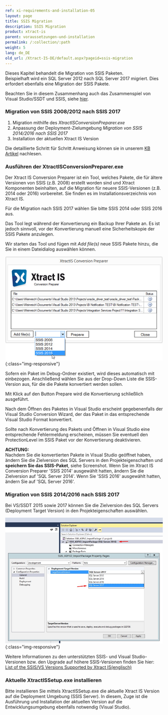 ```yaml
---
ref: xi-requirements-and-installation-05
layout: page
title: SSIS Migration
description: SSIS Migration
product: xtract-is
parent: voraussetzungen-und-installation
permalink: /:collection/:path
weight: 5
lang: de_DE
old_url: /Xtract-IS-DE/default.aspx?pageid=ssis-migration
---
```


Dieses Kapitel behandelt die Migration von SSIS Paketen.<br>
Beispielhaft wird ein SQL Server 2012 nach SQL Server 2017 migriert. Dies erfordert ebenfalls eine Migration der SSIS Pakete.

Beachten Sie in diesem Zusammenhang auch das Zusammenspiel von Visual Studio/SSDT und SSIS, siehe [hier](https://kb.theobald-software.com/xtract-is/list-of-the-ssisvs-versions-supported-by-xtract-is).

### Migration von SSIS 2008/2012 nach SSIS 2017

1.  Migration mithilfe des *XtractISConversionPreparer.exe*
2.  Anpassung der Deployment-Zielumgebung *Migration von SSIS 2014/2016 nach SSIS 2017*
3.  Installation der aktuellen Xtract IS Version 

Die detaillierte Schritt für Schritt Anweisung können sie in unserem [KB Artikel](https://kb.theobald-software.com/xtract-is/step-by-step-ssis-migration) nachlesen.

### Ausführen der XtractISConversionPreparer.exe<br>
Der Xtract IS Conversion Preparer ist ein Tool, welches Pakete, die für ältere Versionen von SSIS (z.B. 2008) erstellt worden sind und Xtract Komponenten beinhalten, auf die Migration für neuere SSIS-Versionen (z.B. 2014 oder 2016) vorbereitet. Sie finden es im Installationsverzeichnis von Xtract IS.

Für die Migration nach SSIS 2017 wählen Sie bitte SSIS 2014 oder SSIS 2016 aus.

Das Tool legt während der Konvertierung ein Backup Ihrer Pakete an. Es ist jedoch sinnvoll, vor der Konvertierung manuell eine Sicherheitskopie der SSIS Pakete anzulegen.

Wir starten das Tool und fügen mit *Add file(s)* neue SSIS Pakete hinzu, die Sie in einem Dateidialog auswählen können.

![XIS_ConversionPreparer_2016](/img/content/XIS_ConversionPreparer_2016.jpg){:class="img-responsive"}

Sofern ein Paket im Debug-Ordner existiert, wird dieses automatisch mit einbezogen.
Anschließend wählen Sie aus der Drop-Down Liste die SSIS-Version aus, für die die Pakete konvertiert werden sollen.

Mit Klick auf den Button Prepare wird die Konvertierung schließlich ausgeführt.

Nach dem Öffnen des Paketes in Visual Studio erscheint gegebenenfalls der Visual Studio Conversion Wizard, der das Paket in das entsprechende Visual Studio Format konvertiert.

Sollte nach Konvertierung des Pakets und Öffnen in Visual Studio eine entsprechende Fehlermeldung erscheinen, müssen Sie eventuell den ProtectionLevel im SSIS Paket vor der Konvertierung deaktivieren.

**ACHTUNG:**<br>
Nachdem Sie die konvertierten Pakete in Visual Studio geöffnet haben, ändern Sie die Zielversion des SQL Servers in den Projekteigenschaften und **speichern Sie das SSIS-Paket**, siehe Screenshot.
Wenn Sie im Xtract IS Conversion Preparer 'SSIS 2014' ausgewählt hatten, ändern Sie die Zielversion auf 'SQL Server 2014'. Wenn Sie 'SSIS 2016' ausgewählt hatten, ändern Sie auf 'SQL Server 2016'.

### Migration von SSIS 2014/2016 nach SSIS 2017<br>
Bei VS/SSDT 2015 sowie 2017 können Sie die Zielversion des SQL Servers (Deployment Target Version) in den Projekteigenschaften auswählen.

![VS-Deployment-Target](/img/content/VS-Deployment-Target.jpg){:class="img-responsive"}

Weitere Informationen zu den unterstützten SSIS- und Visual Studio-Versionen bzw. den Upgrade auf höhere SSIS-Versionen finden Sie hier:<br> 
[List of the SSIS/VS Versions Supported by Xtract IS(englisch)](https://kb.theobald-software.com/xtract-is/list-of-the-ssisvs-versions-supported-by-xtract-is)

### Aktuelle XtractISSetup.exe installieren<br>
Bitte installieren Sie mittels XtractISSetup.exe die aktuelle Xtract IS Version auf die Deployment Umgebung (SSIS Server). In diesem, Zuge ist die Ausführung und Installation der aktuellen  Version auf die Entwicklungsumgebung ebenfalls notwendig (Visual Studio).
